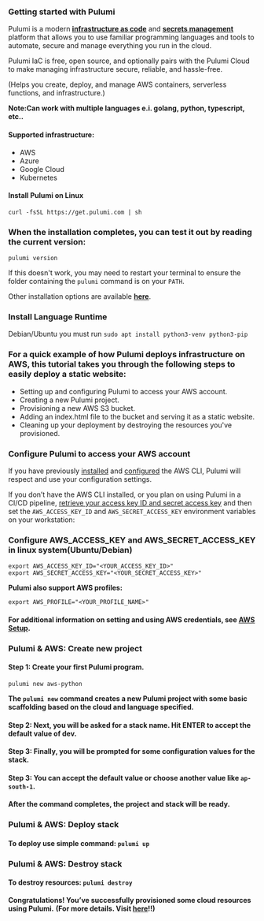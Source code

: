 ### Getting started with Pulumi

Pulumi is a modern [**infrastructure as code**](https://www.pulumi.com/what-is/what-is-infrastructure-as-code/) and [**secrets management**](https://www.pulumi.com/what-is/what-is-secrets-management/) platform that allows you to use familiar programming languages and tools to automate, secure and manage everything you run in the cloud.

Pulumi IaC is free, open source, and optionally pairs with the Pulumi Cloud to make managing infrastructure secure, reliable, and hassle-free.

(Helps you create, deploy, and manage AWS containers, serverless functions, and infrastructure.)

**Note:Can work with multiple languages e.i. golang, python, typescript, etc..**

#### Supported infrastructure:
-    AWS
-    Azure
-    Google Cloud
-    Kubernetes

#### Install Pulumi on Linux
```curl -fsSL https://get.pulumi.com | sh``` 

### When the installation completes, you can test it out by reading the current version:
```pulumi version```

If this doesn't work, you may need to restart your terminal to ensure the folder containing the `pulumi` command is on your `PATH`.

Other installation options are available [**here**](https://www.pulumi.com/docs/install/).

### Install Language Runtime

Debian/Ubuntu you must run `sudo apt install python3-venv python3-pip`


### For a quick example of how Pulumi deploys infrastructure on AWS, this tutorial takes you through the following steps to easily deploy a static website:
-    Setting up and configuring Pulumi to access your AWS account.
-    Creating a new Pulumi project.
-    Provisioning a new AWS S3 bucket.
-    Adding an index.html file to the bucket and serving it as a static website.
-    Cleaning up your deployment by destroying the resources you've provisioned.

### Configure Pulumi to access your AWS account

If you have previously [installed](https://docs.aws.amazon.com/cli/latest/userguide/cli-chap-install.html) and [configured](https://docs.aws.amazon.com/cli/latest/userguide/cli-chap-configure.html) the AWS CLI, Pulumi will respect and use your configuration settings.

If you don’t have the AWS CLI installed, or you plan on using Pulumi in a CI/CD pipeline, [retrieve your access key ID and secret access key](https://docs.aws.amazon.com/general/latest/gr/aws-sec-cred-types.html#access-keys-and-secret-access-keys) and then set the `AWS_ACCESS_KEY_ID` and `AWS_SECRET_ACCESS_KEY` environment variables on your workstation:

### Configure AWS_ACCESS_KEY and AWS_SECRET_ACCESS_KEY in linux system(Ubuntu/Debian)
```
export AWS_ACCESS_KEY_ID="<YOUR_ACCESS_KEY_ID>" 
export AWS_SECRET_ACCESS_KEY="<YOUR_SECRET_ACCESS_KEY>"
```
**Pulumi also support AWS profiles:**
```
export AWS_PROFILE="<YOUR_PROFILE_NAME>"
```
#### For additional information on setting and using AWS credentials, see [AWS Setup](https://www.pulumi.com/registry/packages/aws/installation-configuration/).

### Pulumi & AWS: Create new project

#### Step 1: Create your first Pulumi program.
`pulumi new aws-python`

**The `pulumi new` command creates a new Pulumi project with some basic scaffolding based on the cloud and language specified.**

#### Step 2: Next, you will be asked for a stack name. Hit ENTER to accept the default value of dev.

#### Step 3: Finally, you will be prompted for some configuration values for the stack.

#### Step 3: You can accept the default value or choose another value like `ap-south-1`.

#### After the command completes, the project and stack will be ready.

### Pulumi & AWS: Deploy stack
#### To deploy use simple command: `pulumi up`
### Pulumi & AWS: Destroy stack
#### To destroy resources: `pulumi destroy`

**Congratulations! You’ve successfully provisioned some cloud resources using Pulumi.**
**(For more details. Visit [**here**](https://www.pulumi.com/docs/iac/get-started/aws/deploy-stack/)!!)**